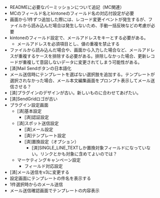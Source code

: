 - READMEに必要なパーミッションについて追記（MC関連）
- MCのフィールド名とkintoneのフィールド名の対応付設定が必要
- 画面から1件ずつ追加した際には、レコード変更イベントが発生するが、ファイルから読み込んだ場合は発生しないため、手動一括反映などの考慮が必要
- kintoneのフィールド設定で、メールアドレスをキーとする必要がある。
  - メールアドレスを必須項目とし、値の重複を禁止する
- ファイルから読み込んだ場合や、画面から入力した場合など、メールアドレスが重複するケースを排除する必要がある。排除しなかった場合、更新レコードが重複して意図しないデータに変更されてしまう可能性がある。
- [済]Mail Sendボタンの日本語化
- メール送信時にテンプレートを選ばない選択肢を追加する。テンプレートが選択されなかった場合、メール本文編集画面をプロンプト表示してメール送信させる？
- [済]プラグインのデザインが古い。新しいものに合わせてあげたい。
- [済]SendGridロゴが古い
- プラグイン設定画面
  - [済]基本設定
    - [済]認証設定
  - [済]スポット送信設定
    - [済]メール設定
    - [済]テンプレート設定
    - [済]置換設定（オプション）
      - [済]SINGLE_LINE_TEXTしか置換対象フィールドになっていない。リンクとかも対象に含めてよいのでは？
  - マーケティングキャンペーン設定
    - フィールド対応設定
- [済]メール送信をv3に変更する
- 設定画面にテンプレートの件名を表示する
- 1件選択時からのメール送信
- メール送信確認画面でテンプレートの内容表示
